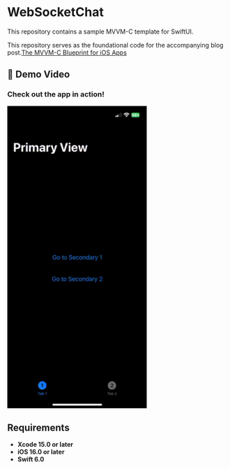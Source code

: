 
# WebSocketChat
This repository contains a sample MVVM-C template for SwiftUI. 

This repository serves as the foundational code for the accompanying blog post.[The MVVM-C Blueprint for iOS Apps](https://javios.eu/swift/harnessing-nfc-technology-in-your-ios-app/) 

## 🎥 Demo Video

### Check out the app in action!  
![CombineAPIRrest Sample App review](media/review.gif)  

## Requirements

- **Xcode 15.0 or later**
- **iOS 16.0 or later**
- **Swift 6.0**


